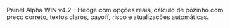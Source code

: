 Painel Alpha WIN v4.2 – Hedge com opções reais, cálculo de pózinho com preço correto, textos claros, payoff, risco e atualizações automáticas.